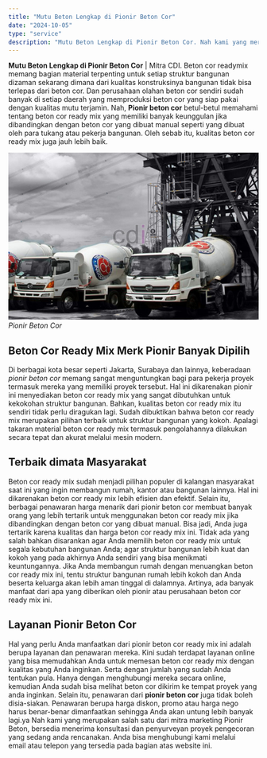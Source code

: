 ```yaml
---
title: "Mutu Beton Lengkap di Pionir Beton Cor"
date: "2024-10-05"
type: "service"
description: "Mutu Beton Lengkap di Pionir Beton Cor. Nah kami yang merupakan salah satu dari mitra marketing Pionir Beton, bersedia menerima konsultasi dan penyurveyan pr..."
---
```


**Mutu Beton Lengkap di Pionir Beton Cor** | Mitra CDI. Beton cor readymix memang bagian material terpenting untuk setiap struktur bangunan dizaman sekarang dimana dari kualitas konstruksinya bangunan tidak bisa terlepas dari beton cor. Dan perusahaan olahan beton cor sendiri sudah banyak di setiap daerah yang memproduksi beton cor yang siap pakai dengan kualitas mutu terjamin. Nah, **Pionir beton cor** betul-betul memahami tentang beton cor ready mix yang memiliki banyak keunggulan jika dibandingkan dengan beton cor yang dibuat manual seperti yang dibuat oleh para tukang atau pekerja bangunan. Oleh sebab itu, kualitas beton cor ready mix juga jauh lebih baik.

![Pionir Beton Cor](/images/blog/beton-readymix-tiga-roda-2.jpg)
*Pionir Beton Cor*

 ## Beton Cor Ready Mix Merk Pionir Banyak Dipilih
    
Di berbagai kota besar seperti Jakarta, Surabaya dan lainnya, keberadaan _pionir beton cor_ memang sangat menguntungkan bagi para pekerja proyek termasuk mereka yang memiliki proyek tersebut. Hal ini dikarenakan pionir ini menyediakan beton cor ready mix yang sangat dibutuhkan untuk kekokohan struktur bangunan. Bahkan, kualitas beton cor ready mix itu sendiri tidak perlu diragukan lagi. Sudah dibuktikan bahwa beton cor ready mix merupakan pilihan terbaik untuk struktur bangunan yang kokoh. Apalagi takaran material beton cor ready mix termasuk pengolahannya dilakukan secara tepat dan akurat melalui mesin modern.

 ## Terbaik dimata Masyarakat
    
Beton cor ready mix sudah menjadi pilihan populer di kalangan masyarakat saat ini yang ingin membangun rumah, kantor atau bangunan lainnya. Hal ini dikarenakan beton cor ready mix lebih efisien dan efektif. Selain itu, berbagai penawaran harga menarik dari pionir beton cor membuat banyak orang yang lebih tertarik untuk menggunakan beton cor ready mix jika dibandingkan dengan beton cor yang dibuat manual. Bisa jadi, Anda juga tertarik karena kualitas dan harga beton cor ready mix ini.
Tidak ada yang salah bahkan disarankan agar Anda memilih beton cor ready mix untuk segala kebutuhan bangunan Anda; agar struktur bangunan lebih kuat dan kokoh yang pada akhirnya Anda sendiri yang bisa menikmati keuntungannya. Jika Anda membangun rumah dengan menuangkan beton cor ready mix ini, tentu struktur bangunan rumah lebih kokoh dan Anda beserta keluarga akan lebih aman tinggal di dalamnya. Artinya, ada banyak manfaat dari apa yang diberikan oleh pionir atau perusahaan beton cor ready mix ini.

 ## Layanan Pionir Beton Cor
    
Hal yang perlu Anda manfaatkan dari pionir beton cor ready mix ini adalah berupa layanan dan penawaran mereka. Kini sudah terdapat layanan online yang bisa memudahkan Anda untuk memesan beton cor ready mix dengan kualitas yang Anda inginkan. Serta dengan jumlah yang sudah Anda tentukan pula. Hanya dengan menghubungi mereka secara online, kemudian Anda sudah bisa melihat beton cor dikirim ke tempat proyek yang anda inginkan.
Selain itu, penawaran dari **pionir beton cor** juga tidak boleh disia-siakan. Penawaran berupa harga diskon, promo atau harga nego harus benar-benar dimanfaatkan sehingga Anda akan untung lebih banyak lagi.ya
Nah kami yang merupakan salah satu dari mitra marketing Pionir Beton, bersedia menerima konsultasi dan penyurveyan proyek pengecoran yang sedang anda rencanakan. Anda bisa menghubungi kami melalui email atau telepon yang tersedia pada bagian atas website ini.
